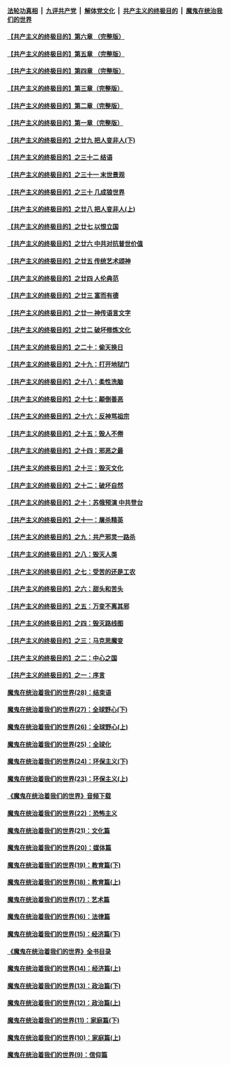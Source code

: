 ####  [法轮功真相](../../../../basic/blob/master/README.md?t=07102102) &nbsp;|&nbsp; [九评共产党](../../../../9ping.md/blob/master/README.md?t=07102102) &nbsp;|&nbsp; [解体党文化](../../../../jtdwh.md/blob/master/README.md?t=07102102)  &nbsp;|&nbsp; [共产主义的终极目的](../../../../gczydzjmd.md/blob/master/README.md?t=07102102) &nbsp;|&nbsp; [魔鬼在统治我们的世界](../../../../mgztzwmdsj.md/blob/master/README.md?t=07102102) 

#### [【共产主义的终极目的】第六章 （完整版）](../pages/nsc422/n11428913.md?t=07102102) 

#### [【共产主义的终极目的】第五章 （完整版）](../pages/nsc422/n11428912.md?t=07102102) 

#### [【共产主义的终极目的】第四章 （完整版）](../pages/nsc422/n11428907.md?t=07102102) 

#### [【共产主义的终极目的】第三章（完整版）](../pages/nsc422/n11428848.md?t=07102102) 

#### [【共产主义的终极目的】第二章（完整版）](../pages/nsc422/n11428831.md?t=07102102) 

#### [【共产主义的终极目的】第一章（完整版）](../pages/nsc422/n11417651.md?t=07102102) 

#### [【共产主义的终极目的】之廿九 把人变非人(下)](../pages/nsc422/n11344140.md?t=07102102) 

#### [【共产主义的终极目的】之三十二 结语](../pages/nsc422/n11360535.md?t=07102102) 

#### [【共产主义的终极目的】之三十一 末世景观](../pages/nsc422/n11351129.md?t=07102102) 

#### [【共产主义的终极目的】之三十 几成狼世界](../pages/nsc422/n11348280.md?t=07102102) 

#### [【共产主义的终极目的】之廿八 把人变非人(上)](../pages/nsc422/n11340492.md?t=07102102) 

#### [【共产主义的终极目的】之廿七 以恨立国](../pages/nsc422/n11336944.md?t=07102102) 

#### [【共产主义的终极目的】之廿六 中共对抗普世价值](../pages/nsc422/n11324785.md?t=07102102) 

#### [【共产主义的终极目的】之廿五 传统艺术颂神](../pages/nsc422/n11296396.md?t=07102102) 

#### [【共产主义的终极目的】之廿四 人伦典范](../pages/nsc422/n11296397.md?t=07102102) 

#### [【共产主义的终极目的】之廿三 富而有德](../pages/nsc422/n11283598.md?t=07102102) 

#### [【共产主义的终极目的】之廿一 神传语言文字](../pages/nsc422/n11263265.md?t=07102102) 

#### [【共产主义的终极目的】之廿二 破坏修炼文化](../pages/nsc422/n11245728.md?t=07102102) 

#### [【共产主义的终极目的】之二十：偷天换日](../pages/nsc422/n11238846.md?t=07102102) 

#### [【共产主义的终极目的】之十九：打开地狱门](../pages/nsc422/n11206376.md?t=07102102) 

#### [【共产主义的终极目的】之十八：柔性洗脑](../pages/nsc422/n11199994.md?t=07102102) 

#### [【共产主义的终极目的】之十七：颠倒善恶](../pages/nsc422/n11179782.md?t=07102102) 

#### [【共产主义的终极目的】之十六：反神骂祖宗](../pages/nsc422/n11166798.md?t=07102102) 

#### [【共产主义的终极目的】之十五：毁人不倦](../pages/nsc422/n11166792.md?t=07102102) 

#### [【共产主义的终极目的】之十四：邪恶之最](../pages/nsc422/n11150249.md?t=07102102) 

#### [【共产主义的终极目的】之十三：毁灭文化](../pages/nsc422/n11135227.md?t=07102102) 

#### [【共产主义的终极目的】之十二：破坏自然](../pages/nsc422/n11135214.md?t=07102102) 

#### [【共产主义的终极目的】之十：苏俄预演 中共登台](../pages/nsc422/n11118424.md?t=07102102) 

#### [【共产主义的终极目的】之十一：屠杀精英](../pages/nsc422/n11118442.md?t=07102102) 

#### [【共产主义的终极目的】之九：共产邪灵一路杀](../pages/nsc422/n11114139.md?t=07102102) 

#### [【共产主义的终极目的】之八：毁灭人类](../pages/nsc422/n11108503.md?t=07102102) 

#### [【共产主义的终极目的】之七：受苦的还是工农](../pages/nsc422/n11101809.md?t=07102102) 

#### [【共产主义的终极目的】之六：甜头和苦头](../pages/nsc422/n11096971.md?t=07102102) 

#### [【共产主义的终极目的】之五：万变不离其邪](../pages/nsc422/n11091285.md?t=07102102) 

#### [【共产主义的终极目的】之四：毁灭路线图](../pages/nsc422/n11086284.md?t=07102102) 

#### [【共产主义的终极目的】之三：马克思魔变](../pages/nsc422/n11061941.md?t=07102102) 

#### [【共产主义的终极目的】之二：中心之国](../pages/nsc422/n11047728.md?t=07102102) 

#### [【共产主义的终极目的】之一：序言](../pages/nsc422/n11086077.md?t=07102102) 

#### [魔鬼在统治着我们的世界(28)：结束语](../pages/nsc422/n10936246.md?t=07102102) 

#### [魔鬼在统治着我们的世界(27)：全球野心(下)](../pages/nsc422/n10928319.md?t=07102102) 

#### [魔鬼在统治着我们的世界(26)：全球野心(上)](../pages/nsc422/n10900318.md?t=07102102) 

#### [魔鬼在统治着我们的世界(25)：全球化](../pages/nsc422/n10788205.md?t=07102102) 

#### [魔鬼在统治着我们的世界(24)：环保主义(下)](../pages/nsc422/n10695307.md?t=07102102) 

#### [魔鬼在统治着我们的世界(23)：环保主义(上)](../pages/nsc422/n10688613.md?t=07102102) 

#### [《魔鬼在统治着我们的世界》音频下载](../pages/nsc422/n10635553.md?t=07102102) 

#### [魔鬼在统治着我们的世界(22)：恐怖主义](../pages/nsc422/n10614727.md?t=07102102) 

#### [魔鬼在统治着我们的世界(21)：文化篇](../pages/nsc422/n10597706.md?t=07102102) 

#### [魔鬼在统治着我们的世界(20)：媒体篇](../pages/nsc422/n10586579.md?t=07102102) 

#### [魔鬼在统治着我们的世界(19)：教育篇(下)](../pages/nsc422/n10564808.md?t=07102102) 

#### [魔鬼在统治着我们的世界(18)：教育篇(上)](../pages/nsc422/n10526970.md?t=07102102) 

#### [魔鬼在统治着我们的世界(17)：艺术篇](../pages/nsc422/n10499093.md?t=07102102) 

#### [魔鬼在统治着我们的世界(16)：法律篇](../pages/nsc422/n10485969.md?t=07102102) 

#### [魔鬼在统治着我们的世界(15)：经济篇(下)](../pages/nsc422/n10469975.md?t=07102102) 

#### [《魔鬼在统治着我们的世界》全书目录](../pages/nsc422/n10464261.md?t=07102102) 

#### [魔鬼在统治着我们的世界(14)：经济篇(上)](../pages/nsc422/n10457370.md?t=07102102) 

#### [魔鬼在统治着我们的世界(13)：政治篇(下)](../pages/nsc422/n10448270.md?t=07102102) 

#### [魔鬼在统治着我们的世界(12)：政治篇(上)](../pages/nsc422/n10444576.md?t=07102102) 

#### [魔鬼在统治着我们的世界(11)：家庭篇(下)](../pages/nsc422/n10440961.md?t=07102102) 

#### [魔鬼在统治着我们的世界(10)：家庭篇(上)](../pages/nsc422/n10435448.md?t=07102102) 

#### [魔鬼在统治着我们的世界(9)：信仰篇](../pages/nsc422/n10432159.md?t=07102102) 

